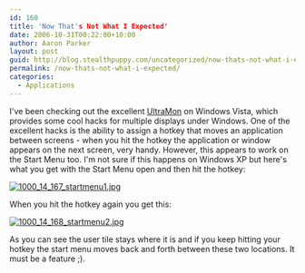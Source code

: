 ```yaml
---
id: 160
title: 'Now That's Not What I Expected'
date: 2006-10-31T00:22:00+10:00
author: Aaron Parker
layout: post
guid: http://blog.stealthpuppy.com/uncategorized/now-thats-not-what-i-expected
permalink: /now-thats-not-what-i-expected/
categories:
  - Applications
---
```

I've been checking out the excellent [UltraMon](http://www.ultramon.com/) on Windows Vista, which provides some cool hacks for multiple displays under Windows. One of the excellent hacks is the ability to assign a hotkey that moves an application between screens - when you hit the hotkey the application or window appears on the next screen, very handy. However, this appears to work on the Start Menu too. I'm not sure if this happens on Windows XP but here's what you get with the Start Menu open and then hit the hotkey:

[<img border="0" src="http://stealthpuppy.com/wp-content/uploads/2007/06/1000_14_167_startmenu1.thumbnail.jpg" alt="1000_14_167_startmenu1.jpg" title="1000_14_167_startmenu1.jpg" />](http://stealthpuppy.com/wp-content/uploads/2007/06/1000_14_167_startmenu1.jpg "1000_14_167_startmenu1.jpg")

<a target="_blank" href="http://www.stealthpuppy.com/photos/images/images/167/original.aspx"></a>

When you hit the hotkey again you get this:

[<img border="0" src="http://stealthpuppy.com/wp-content/uploads/2007/06/1000_14_168_startmenu2.thumbnail.jpg" alt="1000_14_168_startmenu2.jpg" title="1000_14_168_startmenu2.jpg" />](http://stealthpuppy.com/wp-content/uploads/2007/06/1000_14_168_startmenu2.jpg "1000_14_168_startmenu2.jpg")

<a target="_blank" href="http://www.stealthpuppy.com/photos/images/images/168/original.aspx"></a>

As you can see the user tile stays where it is and if you keep hitting your hotkey the start menu moves back and forth between these two locations. It must be a feature ;).